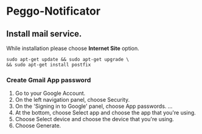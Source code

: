 # Peggo-Notificator
## Install mail service.

While installation please choose **Internet Site** option.
```shell
sudo apt-get update && sudo apt-get upgrade \
&& sudo apt-get install postfix
```
### Create Gmail App password

1. Go to your Google Account.
2. On the left navigation panel, choose Security.
3. On the 'Signing in to Google' panel, choose App passwords. ...
4. At the bottom, choose Select app and choose the app that you're using.
5. Choose Select device and choose the device that you're using.
6. Choose Generate.

